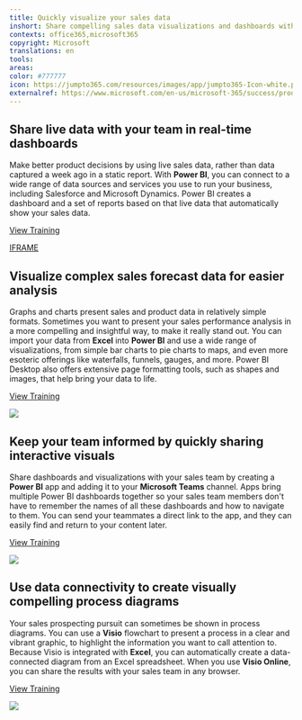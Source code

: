 ```yaml
---
title: Quickly visualize your sales data
inshort: Share compelling sales data visualizations and dashboards with your team for better collaboration.
contexts: office365,microsoft365
copyright: Microsoft
translations: en
tools: 
areas: 
color: #777777
icon: https://jumpto365.com/resources/images/app/jumpto365-Icon-white.png
externalref: https://www.microsoft.com/en-us/microsoft-365/success/productivitylibrary/quickly-visualize-your-sales-data
---
```


## Share live data with your team in real-time dashboards

Make better product decisions by using live sales data, rather than data captured a week ago in a static report. With **Power BI**, you can connect to a wide range of data sources and services you use to run your business, including Salesforce and Microsoft Dynamics. Power BI creates a dashboard and a set of reports based on that live data that automatically show your sales data.

[View Training](https://powerbi.microsoft.com/en-us/guided-learning/powerbi-learning-1-2-connect-to-data-sources-in-power-bi-desktop/)

[IFRAME](https://www.microsoft.com/en-us/videoplayer/embed/RE1UK8Y)

## Visualize complex sales forecast data for easier analysis

Graphs and charts present sales and product data in relatively simple formats. Sometimes you want to present your sales performance analysis in a more compelling and insightful way, to make it really stand out. You can import your data from **Excel** into **Power BI** and use a wide range of visualizations, from simple bar charts to pie charts to maps, and even more esoteric offerings like waterfalls, funnels, gauges, and more. Power BI Desktop also offers extensive page formatting tools, such as shapes and images, that help bring your data to life.

[View Training](https://powerbi.microsoft.com/en-us/guided-learning/powerbi-learning-3-2-create-customize-simple-visualizations/)

![](http://img-prod-cms-rt-microsoft-com.akamaized.net/cms/api/am/imageFileData/RE1MPCw?ver=8658)

## Keep your team informed by quickly sharing interactive visuals

Share dashboards and visualizations with your sales team by creating a **Power BI** app and adding it to your **Microsoft Teams** channel. Apps bring multiple Power BI dashboards together so your sales team members don't have to remember the names of all these dashboards and how to navigate to them. You can send your teammates a direct link to the app, and they can easily find and return to your content later.

[View Training](https://powerbi.microsoft.com/en-us/documentation/powerbi-service-create-apps/)

![](http://img-prod-cms-rt-microsoft-com.akamaized.net/cms/api/am/imageFileData/RE1NOUE?ver=db82)

## Use data connectivity to create visually compelling process diagrams

Your sales prospecting pursuit can sometimes be shown in process diagrams. You can use a **Visio** flowchart to present a process in a clear and vibrant graphic, to highlight the information you want to call attention to. Because Visio is integrated with **Excel**, you can automatically create a data-connected diagram from an Excel spreadsheet. When you use **Visio Online**, you can share the results with your sales team in any browser.

[View Training](https://support.office.com/article/Create-a-Data-Visualizer-diagram-17211b46-d144-4ca2-9ea7-b0f48f0ae0a6)

![](http://img-prod-cms-rt-microsoft-com.akamaized.net/cms/api/am/imageFileData/RE1NOtJ?ver=b087)

